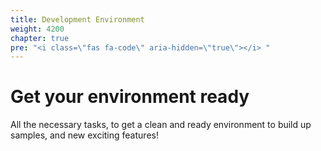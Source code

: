 ```yaml
---
title: Development Environment
weight: 4200
chapter: true
pre: "<i class=\"fas fa-code\" aria-hidden=\"true\"></i> "
---
```


# Get your environment ready 

All the necessary tasks, to get a clean and ready environment to build up samples, and new exciting features!